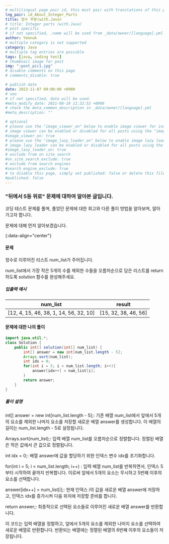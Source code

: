 ```yaml
---
# multilingual page pair id, this must pair with translations of this page. (This name must be unique)
lng_pair: id_About_Integer_Parts
title: 정수 부분(with.Java)
# title: Integer parts (with.Java)
# post specific
# if not specified, .name will be used from _data/owner/[language].yml
author: Yeonuk
# multiple category is not supported
category: Java
# multiple tag entries are possible
tags: [java, coding test]
# thumbnail image for post
img: ":post_pic1.jpg"
# disable comments on this page
# comments_disable: true

# publish date
date: 2023-11-07 09:00:00 +0900
# seo
# if not specified, date will be used.
#meta_modify_date: 2021-08-10 11:32:53 +0900
# check the meta_common_description in _data/owner/[language].yml
#meta_description: ""

# optional
# please use the "image_viewer_on" below to enable image viewer for individual pages or posts (_posts/ or [language]/_posts folders).
# image viewer can be enabled or disabled for all posts using the "image_viewer_posts: true" setting in _data/conf/main.yml.
#image_viewer_on: true
# please use the "image_lazy_loader_on" below to enable image lazy loader for individual pages or posts (_posts/ or [language]/_posts folders).
# image lazy loader can be enabled or disabled for all posts using the "image_lazy_loader_posts: true" setting in _data/conf/main.yml.
#image_lazy_loader_on: true
# exclude from on site search
#on_site_search_exclude: true
# exclude from search engines
#search_engine_exclude: true
# to disable this page, simply set published: false or delete this file
#published: false
---
```


<!-- outline-start -->

### "뒤에서 5등 위로" 문제에 대하여 알아본 글입니다.

코딩 테스트 문제를 풀며, 풀었던 문제에 대한 회고와 다른 풀이 방법을 알아보며, 알아가고자 합니다.

문제에 대해 먼저 알아보겠습니다.

{:data-align="center"}

<!-- outline-end -->

#### 문제

정수로 이루어진 리스트 num_list가 주어집니다.

num_list에서 가장 작은 5개의 수를 제외한 수들을 오름차순으로 담은 리스트를 return하도록 solution 함수를 완성해주세요.

##### 입출력 예시

| num_list                               | result               |
| -------------------------------------- | -------------------- |
| [12, 4, 15, 46, 38, 1, 14, 56, 32, 10] | [15, 32, 38, 46, 56] |

#### 문제에 대한 나의 풀이

```java
import java.util.*;
class Solution {
    public int[] solution(int[] num_list) {
        int[] answer = new int[num_list.length - 5];
        Arrays.sort(num_list);
        int idx = 0;
        for(int i = 5; i < num_list.length; i++){
            answer[idx++] = num_list[i];
        }
        return answer;
    }
}
```

##### 풀이 설명

int[] answer = new int[num_list.length - 5];: 기존 배열 num_list에서 앞에서 5개의 요소를 제외한 나머지 요소를 저장할 새로운 배열 answer를 생성합니다. 이 배열의 길이는 num_list.length - 5로 설정됩니다.

Arrays.sort(num_list);: 입력 배열 num_list를 오름차순으로 정렬합니다. 정렬된 배열은 작은 값에서 큰 값으로 정렬됩니다.

int idx = 0;: 배열 answer에 값을 할당하기 위한 인덱스 변수 idx를 초기화합니다.

for(int i = 5; i < num_list.length; i++) : 입력 배열 num_list를 반복하면서, 인덱스 5부터 시작하여 끝까지 반복합니다. 이로써 앞에서 5개의 요소는 무시하고 5번째 이후의 요소를 선택합니다.

answer[idx++] = num_list[i];: 현재 인덱스 i의 값을 새로운 배열 answer에 저장하고, 인덱스 idx를 증가시켜 다음 위치에 저장할 준비를 합니다.

return answer;: 최종적으로 선택된 요소들로 이루어진 새로운 배열 answer를 반환합니다.

이 코드는 입력 배열을 정렬하고, 앞에서 5개의 요소를 제외한 나머지 요소를 선택하여 새로운 배열로 반환합니다. 반환되는 배열에는 정렬된 배열의 6번째 이후의 요소들이 저장됩니다.
